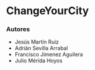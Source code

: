 # ChangeYourCity

### Autores

- Jesús Martín Ruiz
- Adrián Sevilla Arrabal
- Francisco Jimenez Aguilera
- Julio Mérida Hoyos
